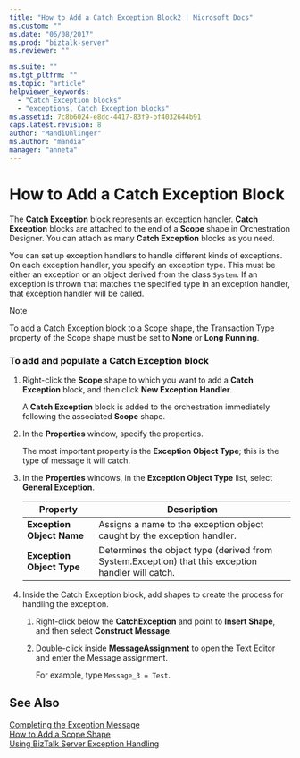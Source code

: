 ```yaml
---
title: "How to Add a Catch Exception Block2 | Microsoft Docs"
ms.custom: ""
ms.date: "06/08/2017"
ms.prod: "biztalk-server"
ms.reviewer: ""

ms.suite: ""
ms.tgt_pltfrm: ""
ms.topic: "article"
helpviewer_keywords: 
  - "Catch Exception blocks"
  - "exceptions, Catch Exception blocks"
ms.assetid: 7c8b6024-e8dc-4417-83f9-bf4032644b91
caps.latest.revision: 8
author: "MandiOhlinger"
ms.author: "mandia"
manager: "anneta"
---
```

# How to Add a Catch Exception Block
The **Catch Exception** block represents an exception handler. **Catch Exception** blocks are attached to the end of a **Scope** shape in Orchestration Designer. You can attach as many **Catch Exception** blocks as you need.  
  
 You can set up exception handlers to handle different kinds of exceptions. On each exception handler, you specify an exception type. This must be either an exception or an object derived from the class `System`. If an exception is thrown that matches the specified type in an exception handler, that exception handler will be called.  
  
> [!NOTE]
>  To add a Catch Exception block to a Scope shape, the Transaction Type property of the Scope shape must be set to **None** or **Long Running**.  
  
### To add and populate a Catch Exception block  
  
1.  Right-click the **Scope** shape to which you want to add a **Catch Exception** block, and then click **New Exception Handler**.  
  
     A **Catch Exception** block is added to the orchestration immediately following the associated **Scope** shape.  
  
2.  In the **Properties** window, specify the properties.  
  
     The most important property is the **Exception Object Type**; this is the type of message it will catch.  
  
3.  In the **Properties** windows, in the **Exception Object Type** list, select  **General Exception**.  
  
    |Property|Description|  
    |--------------|-----------------|  
    |**Exception Object Name**|Assigns a name to the exception object caught by the exception handler.|  
    |**Exception Object Type**|Determines the object type (derived from System.Exception) that this exception handler will catch.|  
  
4.  Inside the Catch Exception block, add shapes to create the process for handling the exception.  
  
    1.  Right-click below the **CatchException** and point to **Insert Shape**, and then select **Construct Message**.  
  
    2.  Double-click inside **MessageAssignment** to open the Text Editor and enter the Message assignment.  
  
         For example, type `Message_3 = Test`.  
  
## See Also  
 [Completing the Exception Message](../core/completing-the-exception-message4.md)   
 [How to Add a Scope Shape](../core/how-to-add-a-scope-shape4.md)   
 [Using BizTalk Server Exception Handling](../core/using-biztalk-server-exception-handling4.md)